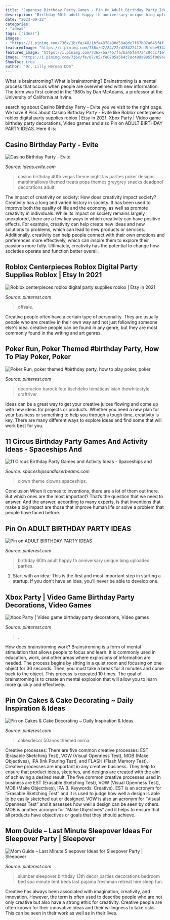 ```yaml
---
title: "Japanese Birthday Party Games - Pin On Adult Birthday Party Ideas"
description: "Birthday 60th adult happy th anniversary unique bing uploaded parties"
date: "2023-09-22"
categories:
- "ideas"
tags: ["ideas"]
images:
- "https://i.pinimg.com/736x/1b/fa/48/1bfa4878a90d58a8dc7f67b07a645f4f.jpg"
featuredImage: "https://i.pinimg.com/736x/d2/84/22/d28422412cd5fdbe93427d418609a7ce.jpg"
featured_image: "https://i.pinimg.com/736x/ba/45/fa/ba45fa4734c0ccc71ef7dd2bcbd426dd--th-birthday-party-birthday-ideas.jpg"
image: "https://i.pinimg.com/736x/fe/07/05/fe0705a5b4c78c49da9955f069ba9ce9.jpg"
ShowToc: true
author: "Dr. Lilly Herman DDS"
---
```



What is brainstroming?
What is brainstroming? Brainstroming is a mental process that occurs when people are overwhelmed with new information. The term was first coined in the 1980s by Dan McAdams, a professor at the University of California at Irvine.

	

		
searching about Casino Birthday Party - Evite you've visit to the right page. We have 8 Pics about Casino Birthday Party - Evite like Roblox centerpieces roblox digital party supplies roblox | Etsy in 2021, Xbox Party | Video game birthday party decorations, Video games and also Pin on ADULT BIRTHDAY PARTY IDEAS. Here it is:
		
    
## Casino Birthday Party - Evite

<img loading=lazy src="http://ideas.evite.com/media/Marshmallow-Skewers.jpg" onerror="this.onerror=null;this.src='https://tse4.mm.bing.net/th?id=OIP.ot4YZUyLTWjpQDTsKpsygQHaLH&amp;pid=15.1';" alt="Casino Birthday Party - Evite">

_Source: ideas.evite.com_

>casino birthday 40th vegas theme night las parties poker designs marshmallows themed treats pops themes greygrey snacks deadpool decorations adult. 

	

The impact of creativity on society: How does creativity impact society?
Creativity has a long and varied history in society. It has been used to improve both the quality of life and the economy, as well as promote creativity in individuals. While its impact on society remains largely unexplored, there are a few key ways in which creativity can have positive effects. For example, creativity can help create new ideas and new solutions to problems, which can lead to new products or services. Additionally, creativity can help people connect with their own emotions and preferences more effectively, which can inspire them to explore their passions more fully. Ultimately, creativity has the potential to change how societies operate and function better overall.

    
## Roblox Centerpieces Roblox Digital Party Supplies Roblox | Etsy In 2021

<img loading=lazy src="https://i.pinimg.com/736x/2d/e6/ca/2de6ca7d64e7931d2d0135d75c3e8aa4.jpg" onerror="this.onerror=null;this.src='https://tse1.mm.bing.net/th?id=OIP.KiBHE9Z47k9uWyiifz0eUwHaKe&amp;pid=15.1';" alt="Roblox centerpieces roblox digital party supplies roblox | Etsy in 2021">

_Source: pinterest.com_

>offsale. 

	

Creative people often have a certain type of personality. They are usually people who are creative in their own way and not just following someone else's idea. creative people can be found in any genre, but they are most commonly found in the writing and art genres.

    
## Poker Run, Poker Themed #birthday Party, How To Play Poker, Poker

<img loading=lazy src="https://i.pinimg.com/736x/fe/07/05/fe0705a5b4c78c49da9955f069ba9ce9.jpg" onerror="this.onerror=null;this.src='https://tse4.mm.bing.net/th?id=OIP.ZimPeye0j1F8iA3IZs7SCAHaLH&amp;pid=15.1';" alt="Poker Run, poker themed #birthday party, how to play poker, poker">

_Source: pinterest.com_

>decoracion barock fète tischdeko temáticas isiah thewhitestyle craftriver. 

	

Ideas can be a great way to get your creative juices flowing and come up with new ideas for projects or products. Whether you need a new plan for your business or something to help you through a tough time, creativity is key. There are many different ways to explore ideas and find some that will work best for you.

    
## 11 Circus Birthday Party Games And Activity Ideas - Spaceships And

<img loading=lazy src="https://spaceshipsandlaserbeams.com/wp-content/uploads/2015/09/circus-birthday-party-games-activites.jpg.jpg" onerror="this.onerror=null;this.src='https://tse2.mm.bing.net/th?id=OIP.QtWpfgWH30uAhcMjcov9fwHaLH&amp;pid=15.1';" alt="11 Circus Birthday Party Games and Activity Ideas - Spaceships and">

_Source: spaceshipsandlaserbeams.com_

>clown theme clowns spaceships. 

	

Conclusion
When it comes to inventions, there are a lot of them out there. But which ones are the most important? That’s the question that we need to answer. And the answer, according to many experts, is that inventions that make a big impact are those that improve human life or solve a problem that people have faced before.

    
## Pin On ADULT BIRTHDAY PARTY IDEAS

<img loading=lazy src="https://i.pinimg.com/736x/ba/45/fa/ba45fa4734c0ccc71ef7dd2bcbd426dd--th-birthday-party-birthday-ideas.jpg" onerror="this.onerror=null;this.src='https://tse2.mm.bing.net/th?id=OIP.ByAnrisV_XQ0CwUQ4yQx2wHaLH&amp;pid=15.1';" alt="Pin on ADULT BIRTHDAY PARTY IDEAS">

_Source: pinterest.com_

>birthday 60th adult happy th anniversary unique bing uploaded parties. 

	

1. Start with an idea: This is the first and most important step in starting a startup. If you don't have an idea, you'll never be able to develop one. 

    
## Xbox Party | Video Game Birthday Party Decorations, Video Games

<img loading=lazy src="https://i.pinimg.com/736x/a8/e5/46/a8e546a802aba58306356b2483ac4cca.jpg" onerror="this.onerror=null;this.src='https://tse4.mm.bing.net/th?id=OIP.frtPNltl4k-eVXQvqfoGBAHaJ3&amp;pid=15.1';" alt="Xbox Party | Video game birthday party decorations, Video games">

_Source: pinterest.com_

>. 

	

How does brainstroming work?
Brainstroming is a form of mental stimulation that allows people to focus and learn. It is commonly used in education, work, and other areas where explosions of information are needed. The process begins by sitting in a quiet room and focusing on one object for 30 seconds. Then, you must take a break for 3 minutes and come back to the object. This process is repeated 10 times. The goal of brainstroming is to create an mental explosion that will allow you to learn more quickly and effectively.

    
## Pin On Cakes &amp; Cake Decorating ~ Daily Inspiration &amp; Ideas

<img loading=lazy src="https://i.pinimg.com/736x/1b/fa/48/1bfa4878a90d58a8dc7f67b07a645f4f.jpg" onerror="this.onerror=null;this.src='https://tse1.mm.bing.net/th?id=OIP.m28O6hJstOtjW23-xXR4CwHaJ3&amp;pid=15.1';" alt="Pin on Cakes &amp; Cake Decorating ~ Daily Inspiration &amp; Ideas">

_Source: pinterest.com_

>cakesdecor 50anos themed mirna. 

	

Creative processes: There are five common creative processes: EST (Erasable Sketching Test), VOW (Visual Openness Test), MOB (Make Objectives), IPA (Ink Pouring Test), and FLASH (Flash Memory Test).
Creative processes are important in any creative business. They help to ensure that product ideas, sketches, and designs are created with the aim of achieving a desired result. The five common creative processes used in business are EST (Erasable Sketching Test), VOW (Visual Openness Test), MOB (Make Objectives), IPA (I. Keywords: Creative).
 EST is an acronym for “Erasable Sketching Test” and it is used to judge how well a design is able to be easily sketched out or designed. VOW is also an acronym for “Visual Openness Test” and it assesses how well a design can be seen by others. MOB is another acronym for “Make Objectives” and it helps to ensure that all products have objectives or goals that they should achieve.

    
## Mom Guide – Last Minute Sleepover Ideas For Sleepover Party | Sleepover

<img loading=lazy src="https://i.pinimg.com/736x/d2/84/22/d28422412cd5fdbe93427d418609a7ce.jpg" onerror="this.onerror=null;this.src='https://tse1.mm.bing.net/th?id=OIP.BghkZ0fwYpPv9bMnX35RrQHaJ3&amp;pid=15.1';" alt="Mom Guide – Last Minute Sleepover Ideas for Sleepover Party | Sleepover">

_Source: pinterest.com_

>slumber sleepover birthday 13th decor parties decorations bedroom bed spa minute tent beds last pajama freshman retreat hire sleep fun. 

	

Creative has always been associated with imagination, creativity, and innovation. However, the term is often used to describe people who are not only creative but also have a strong ethic for creativity. Creative people are often known for their innovative ideas and their willingness to take risks. This can be seen in their work as well as in their lives.

